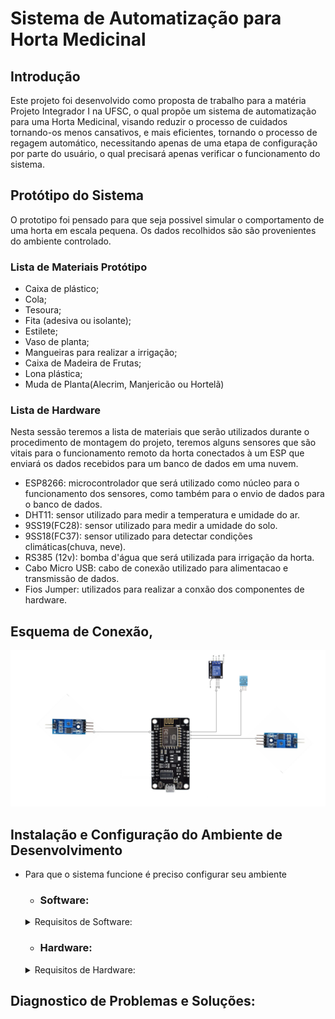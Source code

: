 # Sistema de Automatização para Horta Medicinal
 ##  Introdução

 Este projeto foi desenvolvido como proposta de trabalho para a matéria Projeto Integrador I na UFSC, o qual propõe um sistema de automatização para uma Horta Medicinal, visando reduzir o processo de cuidados tornando-os menos cansativos, e mais eficientes, tornando o processo de regagem automático, necessitando apenas de uma etapa de configuração por parte do usuário, o qual precisará apenas verificar o funcionamento do sistema.
 
 ## Protótipo do Sistema
 O prototipo foi pensado para que seja possivel simular o comportamento de uma horta em escala pequena. Os dados recolhidos são são provenientes do ambiente controlado.

  ### Lista de Materiais Protótipo
  - Caixa de plástico;
  - Cola;
  - Tesoura;
  - Fita (adesiva ou isolante);
  - Estilete;
  - Vaso de planta;
  - Mangueiras para realizar a irrigação;
  - Caixa de Madeira de Frutas;
  - Lona plástica;
  - Muda de Planta(Alecrim, Manjericão ou Hortelã)

  ###  Lista de Hardware 

  Nesta sessão teremos a lista de materiais que serão utilizados durante o procedimento de montagem do projeto, teremos alguns sensores que são vitais para o funcionamento remoto da horta conectados à um ESP que enviará os dados recebidos para um banco de dados em uma  nuvem.

   - ESP8266: microcontrolador que será utilizado como núcleo para o funcionamento dos sensores, como também para o envio de dados para o banco de dados.
   - DHT11: sensor utilizado para medir a temperatura e umidade do ar.
   - 9SS19(FC28): sensor utilizado para medir a umidade do solo.
   - 9SS18(FC37): sensor utilizado para detectar condições climáticas(chuva, neve).
   - RS385 (12v): bomba d'água que será utilizada para irrigação da horta.
   - Cabo Micro USB: cabo de conexão utilizado para alimentacao e transmissão de dados.
   - Fios Jumper: utilizados para realizar a conxão dos componentes de hardware.

  ## Esquema de Conexão,

  ![Esquema de Conexão.](/Assets/Images/diagramaConexao2.png)
   

 ## Instalação e Configuração do Ambiente de Desenvolvimento
  - Para que o sistema funcione é preciso configurar seu ambiente
    - ### Software:
    <details>
    <summary> Requisitos de Software: </summary>
      <br>
    
       - Arduino IDE: a Arduino IDE é uma plataforma de código aberto que facilita a escrita e upload de código para placas Arduino. Siga os passos abaixo para instalá-la.
       - Conta na plataforma IoT Adafruit.io: a Adafruit.io é uma plataforma para monitoramento e controle de dispositivos IoT. Você precisará criar uma conta para utilizar suas funcionalidades.
    - Bibliotecas de Software: estas bibliotecas são essenciais para o funcionamento do nosso projeto IoT. Vamos instalar todas elas na Arduino IDE.
      - DHT sensor library;
      - Adafruit Unified Sensor;
      - Adafruit SleepyDog Library;
      - Adafruit MQTT Library;
      - Adafruit FONA Library;
      - Adafruit BusIO;
    - Instalação dos Componentes:
      - Download e Instalação da Arduino IDE:
        - Acesse o site oficial da Arduino (https://www.arduino.cc/en/software).
        - Selecione o seu sistema operacional (Windows, Mac OS, Linux) e clique no botão correspondente para fazer o download.
        - Após o download, abra o instalador e siga as instruções na tela para concluir a instalação.
      - Criação de Conta no Adafruit.io
        - Acesse o site do Adafruit.io (https://www.adafruit.com/).
        - Clique em "Get Started for Free" ou "Sign Up" no canto superior direito.
        - Preencha os campos solicitados (nome, email, senha) e clique em "Create Account".
        - Confirme seu email clicando no link enviado pela Adafruit.
      -  Instalação das Bibliotecas na Arduino IDE
        - Abra a Arduino IDE.
        - Vá em Sketch > Include Library > Manage Libraries.
        - Na janela que se abre, utilize a barra de busca para encontrar e instalar as seguintes bibliotecas:
          - DHT sensor library
          - Adafruit Unified Sensor
          - Adafruit SleepyDog Library
          - Adafruit MQTT Library
          - Adafruit FONA Library
          - Adafruit BusIO
        
    </details>
        
    - ### Hardware:
    <details>
    <summary> Requisitos de Hardware: </summary>
      <br>

    - Pinagem:
       
      | Pino (Nome no Codigo)  | Numero do Pino | Arquivo de Declaração | Descrição |
      | ------------- | ------------- | ------------- | ------------- |
      | DHTPIN  | GPIO5 - D1  | codigoBase.ino  | Pino de conexão do sensor DHT11 |
      | FC28PIN  | ADC0 - A0  | codigoBase.ino  | Pino de conexão do sensor FC28 |
      | FC37PIN  | GPIO16 - D0  | codigoBase.ino  | Pino de conexão do sensor FC37 |
      | RELEPIN  | GPIO4 - D2  | codigoBase.ino  | Pino de conexão do Rele que ativa a bomba de irrigação |
    - Montagem:

    </details>
     
 ## Diagnostico de Problemas e Soluções:  
 
 
 
